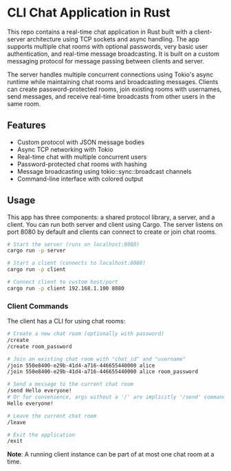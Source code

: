 # CLI Chat Application in Rust

This repo contains a real-time chat application in Rust built with a client-server architecture using TCP sockets and async handling. The app supports multiple chat rooms with optional passwords, very basic user authentication, and real-time message broadcasting. It is built on a custom messaging protocol for message passing between clients and server.

The server handles multiple concurrent connections using Tokio's async runtime while maintaining chat rooms and broadcasting messages. Clients can create password-protected rooms, join existing rooms with usernames, send messages, and receive real-time broadcasts from other users in the same room.

## Features

- Custom protocol with JSON message bodies
- Async TCP networking with Tokio
- Real-time chat with multiple concurrent users
- Password-protected chat rooms with hashing
- Message broadcasting using tokio::sync::broadcast channels
- Command-line interface with colored output

## Usage

This app has three components: a shared protocol library, a server, and a client. You can run both server and client using Cargo. The server listens on port 8080 by default and clients can connect to create or join chat rooms.

```bash
# Start the server (runs on localhost:8080)
cargo run -p server

# Start a client (connects to localhost:8080)
cargo run -p client

# Connect client to custom host/port
cargo run -p client 192.168.1.100 8080
```

### Client Commands

The client has a CLI for using chat rooms:

```bash
# Create a new chat room (optionally with password)
/create
/create room_password

# Join an existing chat room with "chat_id" and "username"
/join 550e8400-e29b-41d4-a716-446655440000 alice
/join 550e8400-e29b-41d4-a716-446655440000 alice room_password

# Send a message to the current chat room
/send Hello everyone!
# Or for convenience, args without a '/' are implicitly '/send' commands
Hello everyone!

# Leave the current chat room
/leave

# Exit the application
/exit
```

**Note**: A running client instance can be part of at most one chat room at a time.
